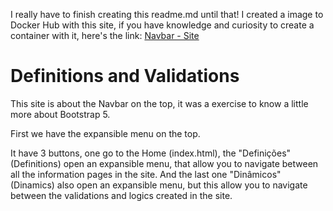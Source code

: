 I really have to finish creating this readme.md until that! I created a image to Docker Hub with this site, if you have knowledge and curiosity to create a container with it, here's the link: [Navbar - Site](https://hub.docker.com/repository/docker/aurorakruschewsky/navbar_site/general)
 
 # Definitions and Validations

This site is about the Navbar on the top, it was a exercise to know a little more about Bootstrap 5.

First we have the expansible menu on the top.

It have 3 buttons, one go to the Home (index.html), the "Definições" (Definitions) open an expansible menu, that allow you to navigate between all the information pages in the site. And the last one "Dinâmicos" (Dinamics) also open an expansible menu, but this allow you to navigate between the validations and logics created in the site.

